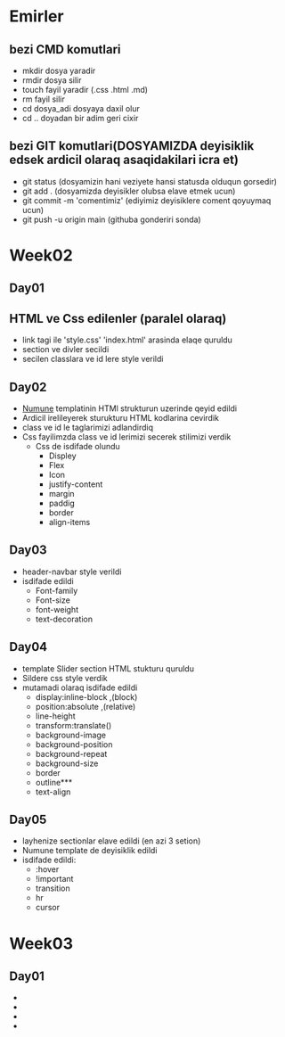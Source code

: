 # Emirler
## bezi CMD komutlari
- mkdir dosya yaradir
- rmdir dosya silir
- touch fayil yaradir (.css .html .md)
- rm fayil silir
- cd dosya_adi  dosyaya daxil olur 
- cd .. doyadan bir adim geri cixir

## bezi GIT komutlari(DOSYAMIZDA deyisiklik edsek ardicil olaraq asaqidakilari icra et)

- git status (dosyamizin hani veziyete hansi statusda olduqun gorsedir)
- git add . (dosyamizda deyisikler olubsa elave etmek ucun)
- git commit -m 'comentimiz' (ediyimiz deyisiklere coment qoyuymaq ucun)
- git push -u origin main (githuba gonderiri sonda)


# Week02

## Day01
## HTML ve Css edilenler (paralel olaraq)
- link tagi ile  'style.css' 'index.html' arasinda elaqe quruldu 
- section ve divler secildi
- secilen classlara ve id lere style verildi

## Day02
- [Numune](https://www.templatemonsterpreview.com/demo/66334.html?_gl=1*t17dud*_ga*NTc2NDMyNzc1LjE2MTMxNTk0ODk.*_ga_FTPYEGT5LY*MTYxMzE1OTQ4OC4xLjEuMTYxMzE2MDQ5NC40&_ga=2.51558121.1717529847.1613159489-576432775.1613159489&_gac=1.21154377.1613160423.CjwKCAiA65iBBhB-EiwAW253W9zZs02WjaGSIsHSlUwmaE4yjT9Ia8tqs_ND_NJYAeQg3mLCe1YoHhoCndoQAvD_BwE) templatinin HTMl strukturun uzerinde qeyid edildi 
- Ardicil irelileyerek sturukturu HTML kodlarina cevirdik
- class ve id le taglarimizi adlandirdiq
- Css fayilimzda class ve id lerimizi secerek stilimizi verdik
    - Css de isdifade olundu
        - Displey
        - Flex
        - Icon
        - justify-content
        - margin
        - paddig
        - border
        - align-items


## Day03
- header-navbar style verildi
- isdifade edildi
    - Font-family 
    - Font-size
    - font-weight
    - text-decoration
    

## Day04
- template Slider section HTML stukturu quruldu
- Sildere css style verdik
- mutamadi  olaraq isdifade edildi
    - display:inline-block ,(block)
    - position:absolute ,(relative)
    - line-height
    - transform:translate()
    - background-image
    - background-position
    - background-repeat
    - background-size
    - border
    - outline***
    - text-align
## Day05
- layhenize sectionlar elave edildi (en azi 3 setion)
- Numune template de deyisiklik edildi
- isdifade edildi:
    - :hover
    - !important
    - transition
    - hr
    - cursor




# Week03

## Day01
- 
- 
- 
- 

